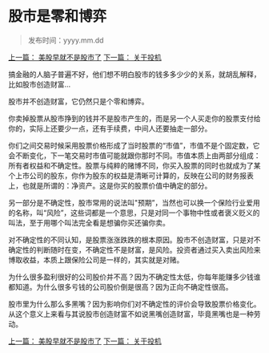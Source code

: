 #  股市是零和博弈

> 发布时间：yyyy.mm.dd

[上一篇： 美股早就不是股市了](/social/article16)
[下一篇： 关于投机](/social/article18)

搞金融的人脑子普遍不好，他们想不明白股市的钱多多少少的关系，就胡乱解释，比如股市创造财富… 

股市并不创造财富，它仍然只是个零和博弈。

你卖掉股票从股市挣到的钱并不是股市产生的，而是另一个人买走你的股票支付给你的，实际上还要少一点，还有手续费，中间人还要抽走一部分。 

你们之间交易时候采用股票价格形成了当时股票的“市值”，市值不是个固定数，它会不断变化，下一笔交易时市值可能就跟你那时不同。市值本质上由两部分组成：所有者权益和不确定性。股票与纯粹的赌博不同，你买入股票的同时也就成为了某个上市公司的股东，你作为股东的权益是清晰可计算的，反映在公司的财务报表上，也就是所谓的：净资产。这是你买的股票价值中确定的部分。 

另一部分是不确定性，股市常用的说法叫"预期”，当然也可以换一个保险行业爱用的名称，叫“风险”，这些词都是一个意思，只是对同一个事物中性或者褒义贬义的叫法，至于用哪个叫法完全看是想骗你买还骗你卖。

对不确定性的不同认知，是股票涨涨跌跌的根本原因。股市不创造财富，只是对不确定性的判断随时在变，不确定性不是财富，是风险。投资者通过买入卖出风险来博取收益，本质上跟保险公司是一样的，其实就是对赌。 

为什么很多盈利很好的公司股价并不高？因为不确定性太低，你每年能赚多少钱谁都知道。为什么很多亏钱的公司股价倒是很高？因为正向不确定性很高。 

股市里为什么那么多黑嘴？因为影响你们对不确定性的评价会导致股票价格变化。从这个意义上来看与其说股市创造财富不如说黑嘴创造财富，毕竟黑嘴也是一种劳动。 

[上一篇： 美股早就不是股市了](/social/article16)
[下一篇： 关于投机](/social/article18)


